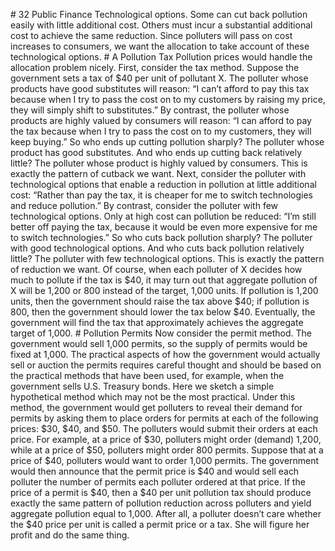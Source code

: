 \# 32 Public Finance Technological options. Some can cut back pollution easily with little additional cost. Others must incur a substantial additional cost to achieve the same reduction. Since polluters will pass on cost increases to consumers, we want the allocation to take account of these technological options. # A Pollution Tax Pollution prices would handle the allocation problem nicely. First, consider the tax method. Suppose the government sets a tax of $40 per unit of pollutant X. The polluter whose products have good substitutes will reason: “I can’t afford to pay this tax because when I try to pass the cost on to my customers by raising my price, they will simply shift to substitutes.” By contrast, the polluter whose products are highly valued by consumers will reason: “I can afford to pay the tax because when I try to pass the cost on to my customers, they will keep buying.” So who ends up cutting pollution sharply? The polluter whose product has good substitutes. And who ends up cutting back relatively little? The polluter whose product is highly valued by consumers. This is exactly the pattern of cutback we want. Next, consider the polluter with technological options that enable a reduction in pollution at little additional cost: “Rather than pay the tax, it is cheaper for me to switch technologies and reduce pollution.” By contrast, consider the polluter with few technological options. Only at high cost can pollution be reduced: “I’m still better off paying the tax, because it would be even more expensive for me to switch technologies.” So who cuts back pollution sharply? The polluter with good technological options. And who cuts back pollution relatively little? The polluter with few technological options. This is exactly the pattern of reduction we want. Of course, when each polluter of X decides how much to pollute if the tax is $40, it may turn out that aggregate pollution of X will be 1,200 or 800 instead of the target, 1,000 units. If pollution is 1,200 units, then the government should raise the tax above $40; if pollution is 800, then the government should lower the tax below $40. Eventually, the government will find the tax that approximately achieves the aggregate target of 1,000. # Pollution Permits Now consider the permit method. The government would sell 1,000 permits, so the supply of permits would be fixed at 1,000. The practical aspects of how the government would actually sell or auction the permits requires careful thought and should be based on the practical methods that have been used, for example, when the government sells U.S. Treasury bonds. Here we sketch a simple hypothetical method which may not be the most practical. Under this method, the government would get polluters to reveal their demand for permits by asking them to place orders for permits at each of the following prices: $30, $40, and $50. The polluters would submit their orders at each price. For example, at a price of $30, polluters might order (demand) 1,200, while at a price of $50, polluters might order 800 permits. Suppose that at a price of $40, polluters would want to order 1,000 permits. The government would then announce that the permit price is $40 and would sell each polluter the number of permits each polluter ordered at that price. If the price of a permit is $40, then a $40 per unit pollution tax should produce exactly the same pattern of pollution reduction across polluters and yield aggregate pollution equal to 1,000. After all, a polluter doesn’t care whether the $40 price per unit is called a permit price or a tax. She will figure her profit and do the same thing.